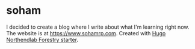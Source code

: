 # soham

I decided to create a blog where I write about what I'm learning right now. The website is at https://www.sohamrp.com. Created with [Hugo Northendlab Forestry starter](https://github.com/forestryio/hugo-northendlab-forestry).
